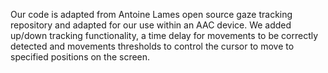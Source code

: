 Our code is adapted from Antoine Lames open source gaze tracking repository and adapted for our use within an AAC device.
 We added up/down tracking functionality, a time delay for movements to be correctly detected and movements thresholds to control the cursor to move to specified positions on the screen. 
